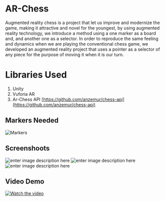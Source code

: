 # AR-Chess
Augmented reality chess is a project that let us improve and modernize the game, making it attractive and novel for the youngest, by using augmented reality technology, we introduce a method using a one marker as a board and, and another one as a selector. 
In order to reproduce the same feeling and dynamics when we are playing the conventional chess game, we developed an augmented reality project that uses a pointer as a selector of any piece for the purpose of moving it when it is our turn.


# Libraries Used

 1. Unity
 2. Vuforia AR
 3. Ar-Chess API [https://github.com/anzemur/chess-api](https://github.com/anzemur/chess-api)

## Markers Needed
![Markers](https://lh3.googleusercontent.com/lLXnqf1dL76r4n5wdA4Yi4lKIlSYpRylS1goDbZfm5jdmwP0Yl0k8ppl_3C97JUxcgoB0PVrWC9H)

## Screenshoots

![enter image description here](https://lh3.googleusercontent.com/eZWQKfWsj_kFeIN0iS8qzxAKCwrQYOsTfQC-G6ay6UE1kOIYS9Jv5SmwuoGGG1JfP2Khaq2Kq2NN)
![enter image description here](https://lh3.googleusercontent.com/pbxMlb7U3BJ4GSx_LUBiuFkSG_unODP6Qul4otbfbfnyNo8hf5N1F6Xtzar2XM9qzgoqYOC1FKNl)![enter image description here](https://lh3.googleusercontent.com/E7gx5LVE1POwNwTs9HR28379j82CLYSqXJOhWv0hgfE36HBJ1s4aWZbgObAQD3j0GrGarQ5W90Ju)


## Video Demo
[![Watch the video](https://encrypted-tbn0.gstatic.com/images?q=tbn:ANd9GcSN1noSotWwti9_RqlVg8_ughPQYkq1UsLFnSURmpAOw-ICVjo5MA)](https://drive.google.com/open?id=11ONxoNjXnNed2UxPB0Auj59r2mlTX_fS)
